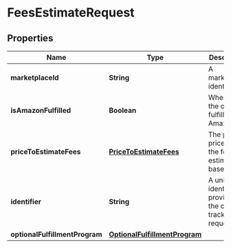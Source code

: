 
# FeesEstimateRequest

## Properties
Name | Type | Description | Notes
------------ | ------------- | ------------- | -------------
**marketplaceId** | **String** | A marketplace identifier. | 
**isAmazonFulfilled** | **Boolean** | When true, the offer is fulfilled by Amazon. |  [optional]
**priceToEstimateFees** | [**PriceToEstimateFees**](PriceToEstimateFees.md) | The product price that the fee estimate is based on. | 
**identifier** | **String** | A unique identifier provided by the caller to track this request. | 
**optionalFulfillmentProgram** | [**OptionalFulfillmentProgram**](OptionalFulfillmentProgram.md) |  |  [optional]



